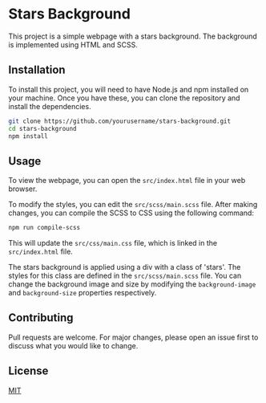 # Stars Background

This project is a simple webpage with a stars background. The background is implemented using HTML and SCSS.

## Installation

To install this project, you will need to have Node.js and npm installed on your machine. Once you have these, you can clone the repository and install the dependencies.

```bash
git clone https://github.com/yourusername/stars-background.git
cd stars-background
npm install
```

## Usage

To view the webpage, you can open the `src/index.html` file in your web browser.

To modify the styles, you can edit the `src/scss/main.scss` file. After making changes, you can compile the SCSS to CSS using the following command:

```bash
npm run compile-scss
```

This will update the `src/css/main.css` file, which is linked in the `src/index.html` file.

The stars background is applied using a div with a class of 'stars'. The styles for this class are defined in the `src/scss/main.scss` file. You can change the background image and size by modifying the `background-image` and `background-size` properties respectively.

## Contributing

Pull requests are welcome. For major changes, please open an issue first to discuss what you would like to change.

## License

[MIT](https://choosealicense.com/licenses/mit/)